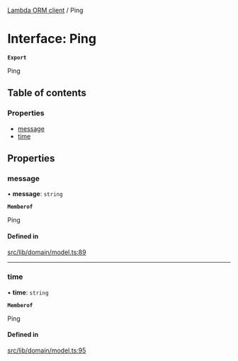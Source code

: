 [Lambda ORM client](../README.md) / Ping

# Interface: Ping

**`Export`**

Ping

## Table of contents

### Properties

- [message](Ping.md#message)
- [time](Ping.md#time)

## Properties

### message

• **message**: `string`

**`Memberof`**

Ping

#### Defined in

[src/lib/domain/model.ts:89](https://github.com/lambda-orm/lambdaorm-client-node/blob/39a7f9ff3f0038de117e7a22f79e40688374af53/src/lib/domain/model.ts#L89)

___

### time

• **time**: `string`

**`Memberof`**

Ping

#### Defined in

[src/lib/domain/model.ts:95](https://github.com/lambda-orm/lambdaorm-client-node/blob/39a7f9ff3f0038de117e7a22f79e40688374af53/src/lib/domain/model.ts#L95)
